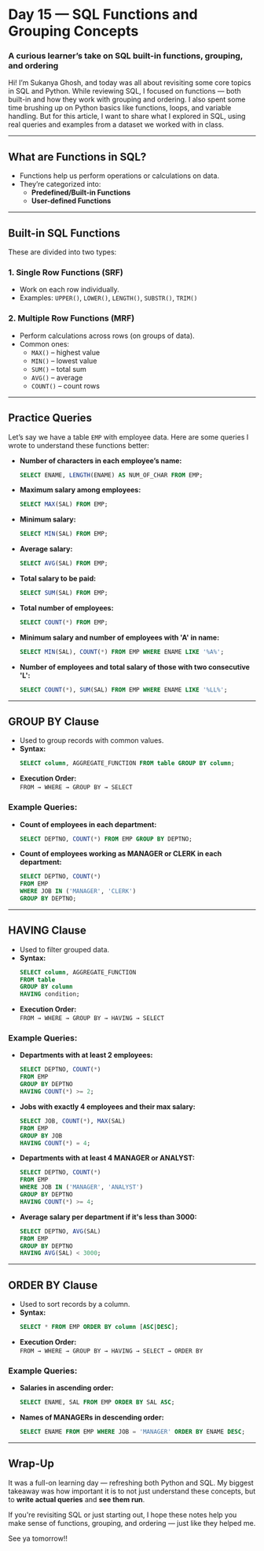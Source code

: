 
# Day 15 — SQL Functions and Grouping Concepts  
### A curious learner’s take on SQL built-in functions, grouping, and ordering

Hi! I’m Sukanya Ghosh, and today was all about revisiting some core topics in SQL and Python. While reviewing SQL, I focused on functions — both built-in and how they work with grouping and ordering. I also spent some time brushing up on Python basics like functions, loops, and variable handling. But for this article, I want to share what I explored in SQL, using real queries and examples from a dataset we worked with in class.

---

## What are Functions in SQL?

- Functions help us perform operations or calculations on data.
- They’re categorized into:
  - **Predefined/Built-in Functions**
  - **User-defined Functions**

---

## Built-in SQL Functions

These are divided into two types:

### 1. Single Row Functions (SRF)
- Work on each row individually.
- Examples: `UPPER()`, `LOWER()`, `LENGTH()`, `SUBSTR()`, `TRIM()`

### 2. Multiple Row Functions (MRF)
- Perform calculations across rows (on groups of data).
- Common ones:
  - `MAX()` – highest value
  - `MIN()` – lowest value
  - `SUM()` – total sum
  - `AVG()` – average
  - `COUNT()` – count rows

---

## Practice Queries

Let’s say we have a table `EMP` with employee data. Here are some queries I wrote to understand these functions better:

- **Number of characters in each employee’s name:**
  ```sql
  SELECT ENAME, LENGTH(ENAME) AS NUM_OF_CHAR FROM EMP;
  ```

- **Maximum salary among employees:**
  ```sql
  SELECT MAX(SAL) FROM EMP;
  ```

- **Minimum salary:**
  ```sql
  SELECT MIN(SAL) FROM EMP;
  ```

- **Average salary:**
  ```sql
  SELECT AVG(SAL) FROM EMP;
  ```

- **Total salary to be paid:**
  ```sql
  SELECT SUM(SAL) FROM EMP;
  ```

- **Total number of employees:**
  ```sql
  SELECT COUNT(*) FROM EMP;
  ```

- **Minimum salary and number of employees with 'A' in name:**
  ```sql
  SELECT MIN(SAL), COUNT(*) FROM EMP WHERE ENAME LIKE '%A%';
  ```

- **Number of employees and total salary of those with two consecutive 'L':**
  ```sql
  SELECT COUNT(*), SUM(SAL) FROM EMP WHERE ENAME LIKE '%LL%';
  ```

---

## GROUP BY Clause

- Used to group records with common values.
- **Syntax:**
  ```sql
  SELECT column, AGGREGATE_FUNCTION FROM table GROUP BY column;
  ```
- **Execution Order:**  
  `FROM → WHERE → GROUP BY → SELECT`

### Example Queries:

- **Count of employees in each department:**
  ```sql
  SELECT DEPTNO, COUNT(*) FROM EMP GROUP BY DEPTNO;
  ```

- **Count of employees working as MANAGER or CLERK in each department:**
  ```sql
  SELECT DEPTNO, COUNT(*) 
  FROM EMP 
  WHERE JOB IN ('MANAGER', 'CLERK') 
  GROUP BY DEPTNO;
  ```

---

## HAVING Clause

- Used to filter grouped data.
- **Syntax:**
  ```sql
  SELECT column, AGGREGATE_FUNCTION 
  FROM table 
  GROUP BY column 
  HAVING condition;
  ```
- **Execution Order:**  
  `FROM → WHERE → GROUP BY → HAVING → SELECT`

### Example Queries:

- **Departments with at least 2 employees:**
  ```sql
  SELECT DEPTNO, COUNT(*) 
  FROM EMP 
  GROUP BY DEPTNO 
  HAVING COUNT(*) >= 2;
  ```

- **Jobs with exactly 4 employees and their max salary:**
  ```sql
  SELECT JOB, COUNT(*), MAX(SAL) 
  FROM EMP 
  GROUP BY JOB 
  HAVING COUNT(*) = 4;
  ```

- **Departments with at least 4 MANAGER or ANALYST:**
  ```sql
  SELECT DEPTNO, COUNT(*) 
  FROM EMP 
  WHERE JOB IN ('MANAGER', 'ANALYST') 
  GROUP BY DEPTNO 
  HAVING COUNT(*) >= 4;
  ```

- **Average salary per department if it's less than 3000:**
  ```sql
  SELECT DEPTNO, AVG(SAL) 
  FROM EMP 
  GROUP BY DEPTNO 
  HAVING AVG(SAL) < 3000;
  ```

---

## ORDER BY Clause

- Used to sort records by a column.
- **Syntax:**
  ```sql
  SELECT * FROM EMP ORDER BY column [ASC|DESC];
  ```
- **Execution Order:**  
  `FROM → WHERE → GROUP BY → HAVING → SELECT → ORDER BY`

### Example Queries:

- **Salaries in ascending order:**
  ```sql
  SELECT ENAME, SAL FROM EMP ORDER BY SAL ASC;
  ```

- **Names of MANAGERs in descending order:**
  ```sql
  SELECT ENAME FROM EMP WHERE JOB = 'MANAGER' ORDER BY ENAME DESC;
  ```

---

## Wrap-Up

It was a full-on learning day — refreshing both Python and SQL. My biggest takeaway was how important it is to not just understand these concepts, but to **write actual queries** and **see them run**.

If you're revisiting SQL or just starting out, I hope these notes help you make sense of functions, grouping, and ordering — just like they helped me.

See ya tomorrow!!
